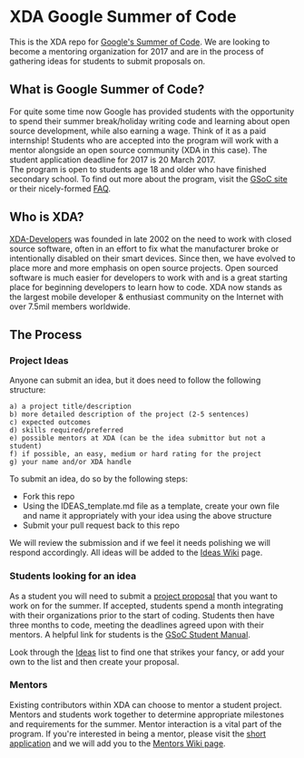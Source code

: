 # XDA Google Summer of Code
This is the XDA repo for [Google's Summer of Code](http://code.google.com/soc/). We are looking to become a mentoring organization for 2017 and are in the process of gathering ideas for students to submit proposals on.

## What is Google Summer of Code?
For quite some time now Google has provided students with the opportunity to spend their summer break/holiday writing code and learning about open source development, while also earning a wage. Think of it as a paid internship! Students who are accepted into the program will work with a mentor alongside an open source community (XDA in this case). The student application deadline for 2017 is 20 March 2017.  
The program is open to students age 18 and older who have finished secondary school. To find out more about the program, visit the [GSoC site](https://developers.google.com/open-source/gsoc/) or their nicely-formed [FAQ](https://developers.google.com/open-source/gsoc/faq).

## Who is XDA?
[XDA-Developers](https://www.xda-developers.com) was founded in late 2002 on the need to work with closed source software, often in an effort to fix what the manufacturer broke or intentionally disabled on their smart devices. Since then, we have evolved to place more and more emphasis on open source projects. Open sourced software is much easier for developers to work with and is a great starting place for beginning developers to learn how to code. XDA now stands as the largest mobile developer & enthusiast community on the Internet with over 7.5mil members worldwide.

## The Process
### Project Ideas
Anyone can submit an idea, but it does need to follow the following structure:
```
a) a project title/description  
b) more detailed description of the project (2-5 sentences) 
c) expected outcomes  
d) skills required/preferred  
e) possible mentors at XDA (can be the idea submittor but not a student)
f) if possible, an easy, medium or hard rating for the project
g) your name and/or XDA handle
```
To submit an idea, do so by the following steps:
- Fork this repo 
- Using the IDEAS_template.md file as a template, create your own file and name it appropriately with your idea using the above structure
- Submit your pull request back to this repo

We will review the submission and if we feel it needs polishing we will respond accordingly. All ideas will be added to the [Ideas Wiki](https://github.com/xda/summer-of-code/wiki/Ideas) page.

### Students looking for an idea
As a student you will need to submit a [project proposal](http://write.flossmanuals.net/gsocstudentguide/writing-a-proposal/) that you want to work on for the summer. If accepted, students spend a month integrating with their organizations prior to the start of coding. Students then have three months to code, meeting the deadlines agreed upon with their mentors. A helpful link for students is the [GSoC Student Manual](http://write.flossmanuals.net/gsocstudentguide/what-is-google-summer-of-code/).

Look through the [Ideas](https://github.com/xda/summer-of-code/blob/master/IDEAS_template.md) list to find one that strikes your fancy, or add your own to the list and then create your proposal. 

### Mentors
Existing contributors within XDA can choose to mentor a student project. Mentors and students work together to determine appropriate milestones and requirements for the summer. Mentor interaction is a vital part of the program. If you're interested in being a mentor, please visit the [short application](https://docs.google.com/forms/d/e/1FAIpQLScJQs0EABgbRHgcLmNeqjapOkdxuwHrx4vq-BSjiTbHgqkSjQ/viewform) and we will add you to the [Mentors Wiki page](https://github.com/xda/summer-of-code/wiki/Mentors).

